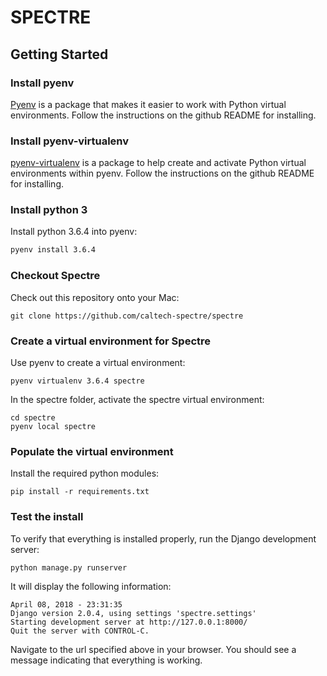 # SPECTRE

## Getting Started

### Install pyenv

[Pyenv](https://github.com/pyenv/pyenv) is a package that makes it easier to work with Python virtual environments. Follow the instructions on the github README for installing.

### Install pyenv-virtualenv

[pyenv-virtualenv](https://github.com/pyenv/pyenv-virtualenv) is a package to help create and activate Python virtual environments within pyenv. Follow the instructions on the github README for installing.

### Install python 3

Install python 3.6.4 into pyenv:

```bash
pyenv install 3.6.4
```


### Checkout Spectre

Check out this repository onto your Mac:

```
git clone https://github.com/caltech-spectre/spectre
```

### Create a virtual environment for Spectre

Use pyenv to create a virtual environment:

```
pyenv virtualenv 3.6.4 spectre
```

In the spectre folder, activate the spectre virtual environment:

```
cd spectre
pyenv local spectre
```

### Populate the virtual environment

Install the required python modules:

```
pip install -r requirements.txt
```

### Test the install

To verify that everything is installed properly, run the Django development server:

```
python manage.py runserver
```

It will display the following information:

```
April 08, 2018 - 23:31:35
Django version 2.0.4, using settings 'spectre.settings'
Starting development server at http://127.0.0.1:8000/
Quit the server with CONTROL-C.
```

Navigate to the url specified above in your browser. You should see a message indicating that everything is working.




